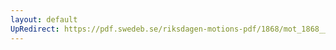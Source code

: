 ```yaml
---
layout: default
UpRedirect: https://pdf.swedeb.se/riksdagen-motions-pdf/1868/mot_1868__ak__00213/mot_1868__ak__00213_001.pdf
---
```

